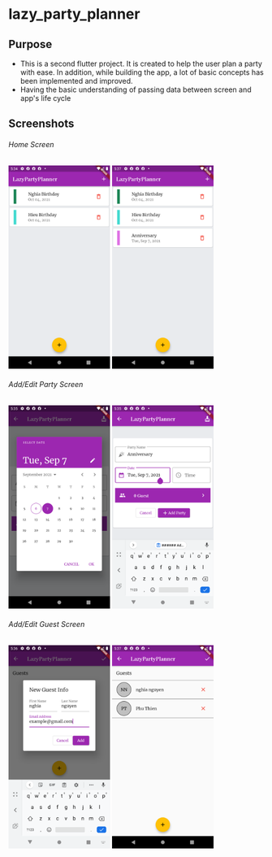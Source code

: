 # lazy_party_planner

## Purpose
- This is a second flutter project. It is created to help the user plan a party with ease. In addition, while building the app, a lot of basic concepts has been implemented and improved.
- Having the basic understanding of passing data between screen and app's life cycle

## Screenshots

###### Home Screen

<p float="left">
  <img src="./Home_Screen.png" width="200">
  <img src="./example.png" width="200">
</p>


###### Add/Edit Party Screen

<p float="left">
  <img src="./add_date_screen.png" width="200">
  <img src="./add_party_screen.png" width="200">
</p>


###### Add/Edit Guest Screen
<p float="left">
  <img src="./add_guest_info_screen.png" width="200">
  <img src="./guest_info_screen.png" width="200">
</p>


